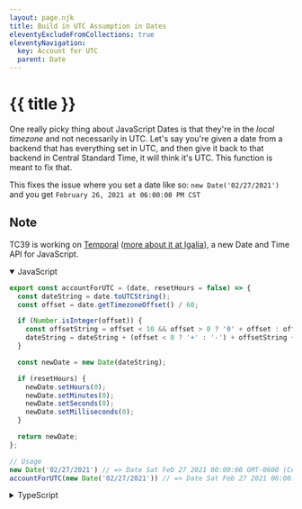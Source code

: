 ```yaml
---
layout: page.njk
title: Build in UTC Assumption in Dates
eleventyExcludeFromCollections: true
eleventyNavigation:
  key: Account for UTC
  parent: Date
---
```

# {{ title }}

One really picky thing about JavaScript Dates is that they're in the _local timezone_ and not necessarily in UTC. Let's say you're given a date from a backend that has everything set in UTC, and then give it back to that backend in Central Standard Time, it will think it's UTC. This function is meant to fix that.

This fixes the issue where you set a date like so: `new Date('02/27/2021')` and you get `February 26, 2021 at 06:00:00 PM CST`

<h2 class="h5">Note</h2>

TC39 is working on [Temporal](https://tc39.es/proposal-temporal/docs/index.html) ([more about it at Igalia](https://blogs.igalia.com/compilers/2020/06/23/dates-and-times-in-javascript/)), a new Date and Time API for JavaScript. 

<details open>
<summary>JavaScript</summary>

```javascript
export const accountForUTC = (date, resetHours = false) => {
  const dateString = date.toUTCString();
  const offset = date.getTimezoneOffset() / 60;

  if (Number.isInteger(offset)) {
    const offsetString = offset < 10 && offset > 0 ? '0' + offset : offset;
    dateString = dateString + (offset < 0 ? '+' : '-') + offsetString + '00';
  }

  const newDate = new Date(dateString);

  if (resetHours) {
    newDate.setHours(0);
    newDate.setMinutes(0);
    newDate.setSeconds(0);
    newDate.setMilliseconds(0);
  }

  return newDate;
};

// Usage
new Date('02/27/2021') // => Date Sat Feb 27 2021 00:00:00 GMT-0600 (Central Standard Time)
accountForUTC(new Date('02/27/2021')) // => Date Sat Feb 27 2021 06:00:00 GMT-0600 (Central Standard Time)
```
</details>


<details>
<summary>TypeScript</summary>

```typescript
export const accountForUTC = (date: Date, resetHours: boolean = false): Date => {
  let dateString = date.toUTCString();
  const offset: number = date.getTimezoneOffset() / 60;

  if (Number.isInteger(offset)) {
    const offsetString = offset < 10 && offset > 0 ? '0' + offset : offset;
    dateString = dateString + (offset < 0 ? '+' : '-') + offsetString + '00';
  }

  const newDate = new Date(dateString);

  if (resetHours) {
    newDate.setHours(0);
    newDate.setMinutes(0);
    newDate.setSeconds(0);
    newDate.setMilliseconds(0);
  }

  return newDate;
};
```
</details>